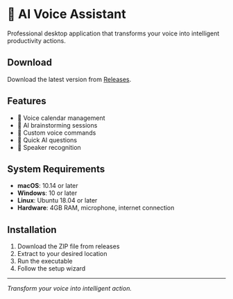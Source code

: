 # 🎤 AI Voice Assistant

Professional desktop application that transforms your voice into intelligent productivity actions.

## Download

Download the latest version from [Releases](https://github.com/RahulC-DG/AI-Voice-Assistant/releases/latest).

## Features

- 📅 Voice calendar management
- 🧠 AI brainstorming sessions  
- 🎯 Custom voice commands
- 🤖 Quick AI questions
- 🎤 Speaker recognition

## System Requirements

- **macOS**: 10.14 or later
- **Windows**: 10 or later  
- **Linux**: Ubuntu 18.04 or later
- **Hardware**: 4GB RAM, microphone, internet connection

## Installation

1. Download the ZIP file from releases
2. Extract to your desired location
3. Run the executable
4. Follow the setup wizard

---

*Transform your voice into intelligent action.*